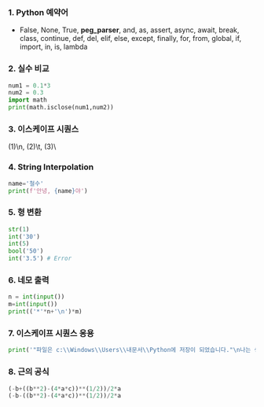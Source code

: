 ### 1. Python 예약어

- False, None, True, __peg_parser__, and, as, assert, async, await, break, class, continue, def, del, elif, else, except, finally, for, from, global, if, import, in, is, lambda

### 2. 실수 비교

```python
num1 = 0.1*3
num2 = 0.3
import math
print(math.isclose(num1,num2))
```

### 3. 이스케이프 시퀀스

(1)\n, (2)\t, (3)\\

### 4. String Interpolation

```python
name='철수'
print(f'안녕, {name}야')
```

### 5. 형 변환

```python
str(1)
int('30')
int(5)
bool('50')
int('3.5') # Error
```

### 6. 네모 출력

```python
n = int(input())
m=int(input())
print(('*'*n+'\n')*m)
```

### 7. 이스케이프 시퀀스 응용

```python
print('"파일은 c:\\Windows\\Users\\내문서\\Python에 저장이 되었습니다."\n나는 생각했다. \'cd를 써서 git bash로 들어가 봐야지.\'')
```

### 8. 근의 공식

```python
(-b+((b**2)-(4*a*c))**(1/2))/2*a
(-b-((b**2)-(4*a*c))**(1/2))/2*a
```

